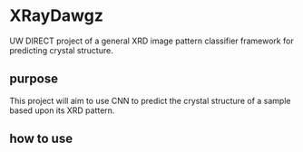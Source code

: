 # XRayDawgz
UW DIRECT project of a general XRD image pattern classifier framework for predicting crystal structure.

## purpose
This project will aim to use CNN to predict the crystal structure of a sample based upon its XRD pattern.

## how to use
